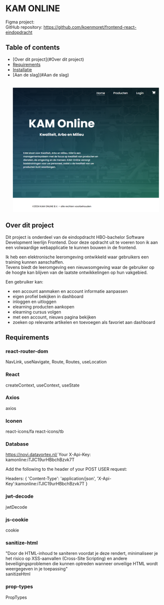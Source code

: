 # KAM ONLINE

Figma project: <br>
GitHub repository: https://github.com/koenmoret/frontend-react-eindopdracht

## Table of contents

* [Over dit project](#Over dit project)<br>
* [Requirements](#Requirements)<br>
* [Installatie](#Installatie)<br>
* [Aan de slag](#Aan de slag)<br>
  <br><br>
  ![alt text](https://github.com/koenmoret/frontend-react-eindopdracht/blob/main/src/assets/images/ScreenShot.png "screenshot")

## Over dit project
Dit project is onderdeel van de eindopdracht HBO-bachelor Software Development leerlijn Frontend.
Door deze opdracht uit te voeren toon ik aan een volwaardige webapplicatie te kunnen bouwen in de
frontend.

Ik heb een elektronische leeromgeving ontwikkeld waar gebruikers een training kunnen aanschaffen.  
Tevens biedt de leeromgeving een nieuwsomgeving waar de gebruiker op de hoogte kan blijven van de
laatste ontwikkelingen op hun vakgebied.

Een gebruiker kan:

* een account aanmaken en account informatie aanpassen
* eigen profiel bekijken in dashboard
* inloggen en uitloggen
* elearning producten aankopen
* elearning cursus volgen
* met een account, nieuws pagina bekijken
* zoeken op relevante artikelen en toevoegen als favoriet aan dashboard

## Requirements

### react-router-dom
NavLink, useNavigate, Route, Routes, useLocation

### React
createContext, useContext, useState

### Axios
axios

### Iconen
react-icons/fa
react-icons/tb

### Database
https://novi.datavortex.nl/
Your X-Api-Key: kamonline:iTJlC19urHBbchBzvk7T

Add the following to the header of your POST USER request:

Headers: {
'Content-Type': 'application/json',
'X-Api-Key':kamonline:iTJlC19urHBbchBzvk7T
}

### jwt-decode
jwtDecode

### js-cookie
cookie

### sanitize-html
"Door de HTML-inhoud te saniteren voordat je deze rendert, minimaliseer je het risico op XSS-aanvallen (Cross-Site Scripting) en andere beveiligingsproblemen die kunnen optreden wanneer onveilige HTML wordt weergegeven in je toepassing" <br> 
sanitizeHtml 

### prop-types
PropTypes

